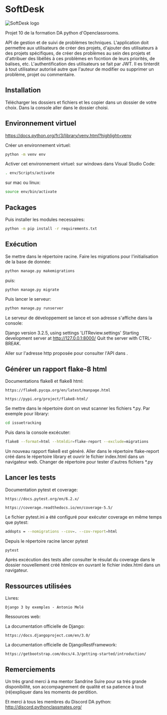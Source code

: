 # SoftDesk

![SoftDesk logo](https://user.oc-static.com/upload/2020/09/22/16007803099977_P8%20%281%29.png "SoftDesk logo")

Projet 10 de la formation DA python d'Openclassrooms.

API de gestion et de suivi de problèmes techniques. L'application doit permettre aux utilisateurs de créer des projets, d'ajouter des utilisateurs à des projets spécifiques, de créer des problèmes au sein des projets et d'attribuer des libéllés à ces problèmes  en focntion de leurs priorités, de balises, etc.
L'authentification des utilisateurs se fait par JWT.
Il es tinterdit à tout utilisateur autorisé autre que l'auteur de modifier ou supprimer un problème, projet ou commentaire.

Installation
---
Télécharger les dossiers et fichiers et les copier dans un dossier de votre choix.
Dans la console aller dans le dossier choisi.

Environnement virtuel
---
https://docs.python.org/fr/3/library/venv.html?highlight=venv

Créer un environnement virtuel: 

```bash
python -m venv env
```

Activer cet environnement virtuel:
sur windows dans Visual Studio Code: 
```bash 
. env/Scripts/activate 
```
sur mac ou linux: 
```bash 
source env/bin/activate 
```

Packages
---

Puis installer les modules necessaires:
```bash 
python -m pip install -r requirements.txt
```

Exécution
---
Se mettre dans le répertoire racine.
Faire les migrations pour l'initialisation de la base de donnée:

```bash 
python manage.py makemigrations
```
puis:

```bash 
python manage.py migrate
```
Puis lancer le serveur:

```bash 
python manage.py runserver
```
Le serveur de développement se lance et son adresse s'affiche dans la console:

Django version 3.2.5, using settings 'LITReview.settings'
Starting development server at http://127.0.0.1:8000/
Quit the server with CTRL-BREAK.

Aller sur l'adresse http proposée pour consulter l'API dans .


Générer un rapport flake-8 html
---
Documentations flake8 et flake8 html:

    https://flake8.pycqa.org/en/latest/manpage.html

    https://pypi.org/project/flake8-html/

Se mettre dans le répertoire dont on veut scanner les fichiers *.py. Par exemple pour library:
```bash 
cd issuetracking
```

Puis dans la console excécuter:
```bash 
flake8 --format=html --htmldir=flake-report --exclude=migrations
```
Un nouveau rapport flake8 est généré. Aller dans le répertoire flake-report créé dans le répertoire library et ouvrir le fichier index.html dans un navigateur web.
Changer de répertoire pour tester d'autres fichiers *.py

Lancer les tests
---

Documentation pytest et coverage:

    https://docs.pytest.org/en/6.2.x/

    https://coverage.readthedocs.io/en/coverage-5.5/

Le fichier pytest.ini a été configuré pour exécuter coverage en même temps que pytest:
```bash 
addopts = --nomigrations --cov=. --cov-report=html
```

Depuis le répertoire racine lancer pytest
```bash 
pytest
```

Après excécution des tests aller consulter le résulat du coverage dans le dossier nouvellement créé htmlcov en ouvrant le fichier index.html dans un navigateur.


Ressources utilisées
---

Livres:

    Django 3 by exemples - Antonio Melé

Ressources web:

La documentation officielle de Django:

    https://docs.djangoproject.com/en/3.0/


La documentation officielle de DjangoRestFramework:

    https://getbootstrap.com/docs/4.3/getting-started/introduction/

Remerciements
---

Un très grand merci à ma mentor Sandrine Suire pour sa trés grande disponibilité, son accompagnement de qualité et sa patience à tout (ré)expliquer dans les moments de perdition.

Et merci à tous les membres du Discord DA python: 
http://discord.pythonclassmates.org/
